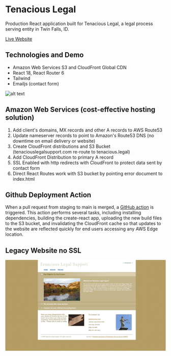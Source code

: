 # Tenacious Legal

Production React application built for Tenacious Legal, a legal process serving entity in Twin Falls, ID.

[Live Website](https://tenacious.legal/)

## Technologies and Demo

  - Amazon Web Services S3 and CloudFront Global CDN
  - React 18, React Router 6
  - Tailwind
  - Emailjs (contact form)

![alt text](/src/images/pdemo3.gif "Demo")

## Amazon Web Services (cost-effective hosting solution)

1. Add client's domains, MX records and other A records to AWS Route53
2. Update nameserver records to point to Amazon's Route53 DNS (no downtime on email delivery or website)
3. Create CloudFront distributions and S3 Bucket (tenaciouslegalsupport.com re-route to tenacious.legal) 
3. Add CloudFront Distribution to primary A record
4. SSL Enabled with http redirects with CloudFront to protect data sent by contact form
5. Direct React Routes work with S3 bucket by pointing error document to index.html

## Github Deployment Action

  When a pull request from staging to main is merged, a [GitHub action](https://github.com/patrick-misner/tenacious-legal/blob/main/.github/workflows/deploy.yml) is triggered. This action performs several tasks, including installing dependencies, building the create-react app, uploading the new build files to the S3 bucket, and invalidating the CloudFront cache so that updates to the website are reflected quickly for end users accessing any AWS Edge location.

## Legacy Website no SSL

![alt text](/src/images/legacy.jpg "Legacy Website")

